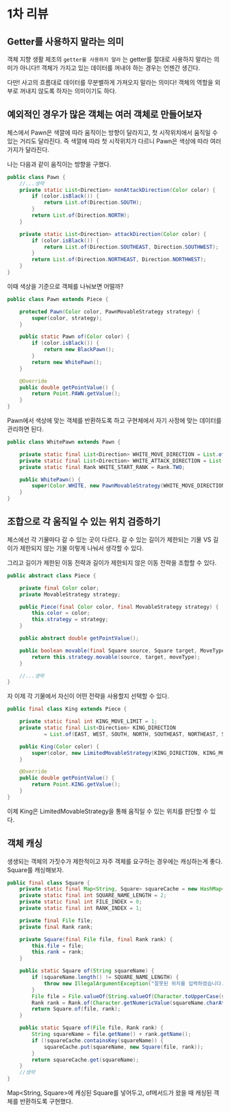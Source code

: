 # 1차 리뷰

## Getter를 사용하지 말라는 의미

객체 지향 생활 체조의 `getter를 사용하지 말라` 는 getter를 절대로 사용하지 말라는 의미가 아니다!!
객체가 가지고 있는 데이터를 꺼내야 하는 경우는 언젠간 생긴다.

다만! 사고의 흐름대로 데이터를 무분별하게 가져오지 말라는 의미다!
객체의 역할을 외부로 꺼내지 않도록 하자는 의미이기도 하다.

## 예외적인 경우가 많은 객체는 여러 객체로 만들어보자

체스에서 Pawn은 색깔에 따라 움직이는 방향이 달라지고, 첫 시작위치에서 움직일 수 있는 거리도 달라진다.
즉 색깔에 따라 첫 시작위치가 다르니 Pawn은 색상에 따라 여러가지가 달라진다.

나는 다음과 같이 움직이는 방향을 구했다.

```java
public class Pawn {
    //...생략
    private static List<Direction> nonAttackDirection(Color color) {
        if (color.isBlack()) {
            return List.of(Direction.SOUTH);
        }
        return List.of(Direction.NORTH);
    }

    private static List<Direction> attackDirection(Color color) {
        if (color.isBlack()) {
            return List.of(Direction.SOUTHEAST, Direction.SOUTHWEST);
        }
        return List.of(Direction.NORTHEAST, Direction.NORTHWEST);
    }
}
```

이때 색상을 기준으로 객체를 나눠보면 어떨까?

```java
public class Pawn extends Piece {

    protected Pawn(Color color, PawnMovableStrategy strategy) {
        super(color, strategy);
    }

    public static Pawn of(Color color) {
        if (color.isBlack()) {
            return new BlackPawn();
        }
        return new WhitePawn();
    }

    @Override
    public double getPointValue() {
        return Point.PAWN.getValue();
    }
}
```

Pawn에서 색상에 맞는 객체를 반환하도록 하고 구현체에서 자기 사정에 맞는 데이터를 관리하면 된다.

```java
public class WhitePawn extends Pawn {

    private static final List<Direction> WHITE_MOVE_DIRECTION = List.of(Direction.NORTH);
    private static final List<Direction> WHITE_ATTACK_DIRECTION = List.of(Direction.NORTHEAST, Direction.NORTHWEST);
    private static final Rank WHITE_START_RANK = Rank.TWO;

    public WhitePawn() {
        super(Color.WHITE, new PawnMovableStrategy(WHITE_MOVE_DIRECTION, WHITE_ATTACK_DIRECTION, WHITE_START_RANK));
    }
}
```

## 조합으로 각 움직일 수 있는 위치 검증하기

체스에선 각 기물마다 갈 수 있는 곳이 다르다.
갈 수 있는 길이가 제한되는 기물 VS 길이가 제한되지 않는 기물
이렇게 나눠서 생각할 수 있다.

그리고 길이가 제한된 이동 전략과 길이가 제한되지 않은 이동 전략을 조합할 수 있다.

```java
public abstract class Piece {

    private final Color color;
    private MovableStrategy strategy;

    public Piece(final Color color, final MovableStrategy strategy) {
        this.color = color;
        this.strategy = strategy;
    }

    public abstract double getPointValue();

    public boolean movable(final Square source, Square target, MoveType moveType) {
        return this.strategy.movable(source, target, moveType);
    }

    //...생략
}
```

자 이제 각 기물에서 자신이 어떤 전략을 사용할지 선택할 수 있다.

```java
public final class King extends Piece {

    private static final int KING_MOVE_LIMIT = 1;
    private static final List<Direction> KING_DIRECTION
            = List.of(EAST, WEST, SOUTH, NORTH, SOUTHEAST, NORTHEAST, SOUTHWEST, NORTHWEST);

    public King(Color color) {
        super(color, new LimitedMovableStrategy(KING_DIRECTION, KING_MOVE_LIMIT));
    }

    @Override
    public double getPointValue() {
        return Point.KING.getValue();
    }
}
```

이제 King은 LimitedMovableStrategy을 통해 움직일 수 있는 위치를 판단할 수 있다.

## 객체 캐싱

생생되는 객체의 가짓수가 제한적이고 자주 객체를 요구하는 경우에는 캐싱하는게 좋다.
Square를 캐싱해보자.

```java
public final class Square {
    private static final Map<String, Square> squareCache = new HashMap<>();
    private static final int SQUARE_NAME_LENGTH = 2;
    private static final int FILE_INDEX = 0;
    private static final int RANK_INDEX = 1;

    private final File file;
    private final Rank rank;

    private Square(final File file, final Rank rank) {
        this.file = file;
        this.rank = rank;
    }

    public static Square of(String squareName) {
        if (squareName.length() != SQUARE_NAME_LENGTH) {
            throw new IllegalArgumentException("잘못된 위치를 입력하였습니다.");
        }
        File file = File.valueOf(String.valueOf(Character.toUpperCase(squareName.charAt(FILE_INDEX))));
        Rank rank = Rank.of(Character.getNumericValue(squareName.charAt(RANK_INDEX)));
        return Square.of(file, rank);
    }

    public static Square of(File file, Rank rank) {
        String squareName = file.getName() + rank.getName();
        if (!squareCache.containsKey(squareName)) {
            squareCache.put(squareName, new Square(file, rank));
        }
        return squareCache.get(squareName);
    }
    //생략
}
```

Map<String, Square>에 캐싱된 Square를 넣어두고, of메서드가 왔을 때 캐싱된 객체를 반환하도록 구현했다.